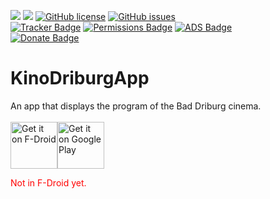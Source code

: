 <img src="https://img.shields.io/github/release/phrogg/KinoDriburgApp.svg?logo=github" />   <img src="https://img.shields.io/f-droid/v/eu.roggstar.luigithehunter.kinobdb.svg" />   [![GitHub license](https://img.shields.io/github/license/phrogg/KinoDriburgApp.svg)](https://github.com/phrogg/KinoDriburgApp/blob/master/LICENSE)   [![GitHub issues](https://img.shields.io/github/issues/phrogg/KinoDriburgApp.svg)](https://GitHub.com/phrogg/KinoDriburgApp/issues/)
<br>
[![Tracker Badge](https://img.shields.io/badge/Tracker-0-green.svg)](https://reports.exodus-privacy.eu.org/en/reports/search/eu.roggstar.luigithehunter.KinoDriburgApp/)   [![Permissions Badge](https://img.shields.io/badge/Permissions-0-green.svg)](https://reports.exodus-privacy.eu.org/en/reports/search/eu.roggstar.luigithehunter.KinoDriburgApp/)   [![ADS Badge](https://img.shields.io/badge/ADs-0-green.svg)](https://reports.exodus-privacy.eu.org/en/reports/search/eu.roggstar.luigithehunter.KinoDriburgApp/)<br>
[![Donate Badge](https://img.shields.io/badge/Donate-Here-green.svg)](https://paypal.me/proggenbuck)


# KinoDriburgApp

An app that displays the program of the Bad Driburg cinema.<br><br>
<a href='https://f-droid.org/en/packages/eu.roggstar.luigithehunter.kinobdb' target="_blank"><img alt='Get it on F-Droid' src='https://f-droid.org/badge/get-it-on.png' height="75"/></a><a href='https://play.google.com/store/apps/details?id=eu.roggstar.luigithehunter.kinobdb&pcampaignid=MKT-Other-global-all-co-prtnr-py-PartBadge-Mar2515-1' target="_blank"><img alt='Get it on Google Play' src='https://play.google.com/intl/en_us/badges/images/generic/en_badge_web_generic.png' height="75"/></a>

<font color="red">Not in F-Droid yet.</font>
